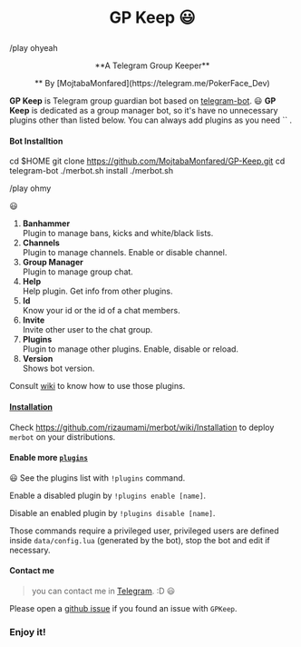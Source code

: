 # <p align="center"> GP Keep :smiley:
/play ohyeah
<p align="center">**A Telegram Group Keeper**
<p align="center">** By [MojtabaMonfared](https://telegram.me/PokerFace_Dev)

**GP Keep** is Telegram group guardian bot based on [telegram-bot](https://github.com/yagop/telegram-bot).
:smiley:
**GP Keep** is dedicated as a group manager bot, so it's have no unnecessary plugins other than listed below. You can always add plugins as you need `` .






#### **Bot Installtion**
  cd $HOME
  git clone https://github.com/MojtabaMonfared/GP-Keep.git
  cd telegram-bot
  ./merbot.sh install
  ./merbot.sh

/play ohmy


:smiley:
1. **Banhammer**  
Plugin to manage bans, kicks and white/black lists.
2. **Channels**  
Plugin to manage channels. Enable or disable channel.
3. **Group Manager**  
Plugin to manage group chat.
4. **Help**  
Help plugin. Get info from other plugins.
5. **Id**  
Know your id or the id of a chat members.
6. **Invite**  
Invite other user to the chat group.
7. **Plugins**  
Plugin to manage other plugins. Enable, disable or reload.
8. **Version**  
Shows bot version.

Consult [wiki](https://github.com/rizaumami/merbot/wiki/Plugins) to know how to use those plugins.

#### [Installation](https://github.com/rizaumami/merbot/wiki/Installation)

Check https://github.com/rizaumami/merbot/wiki/Installation to deploy `merbot` on your distributions.

#### Enable more [`plugins`](https://github.com/MojtabaMonfared/merbot/tree/master/plugins)


:smiley:
See the plugins list with `!plugins` command.

Enable a disabled plugin by `!plugins enable [name]`.

Disable an enabled plugin by `!plugins disable [name]`.

Those commands require a privileged user, privileged users are defined inside `data/config.lua` (generated by the bot), stop the bot and edit if necessary.

#### Contact me
> you can contact me in [Telegram](https://telegram.me/PokerFace_Dev).
> :D :smiley:



Please open a [github issue](https://github.com/MojtabaMonfared/merbot/issues) if you found an issue with `GPKeep`.

### Enjoy it!
